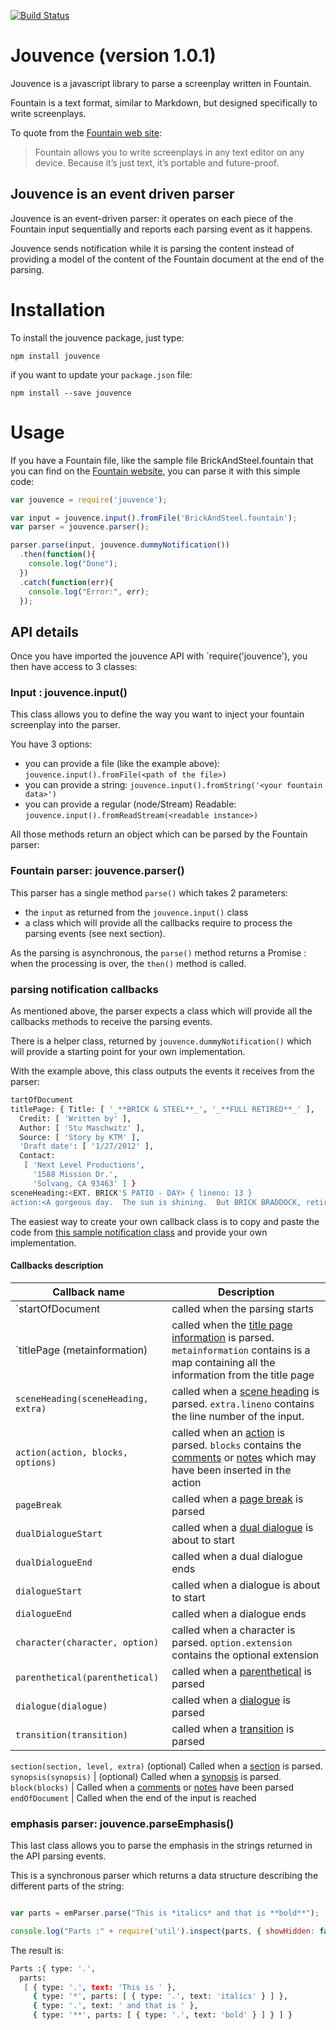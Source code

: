 [![Build Status](https://travis-ci.org/TypingFrog/jouvence.svg?branch=master)](https://travis-ci.org/TypingFrog/jouvence)

# Jouvence (version 1.0.1)

Jouvence is a javascript library to parse a screenplay written in Fountain.

Fountain is a text format, similar to Markdown, but designed specifically to write screenplays.

To quote from the [Fountain web site](http://fountain.io/):

> Fountain allows you to write screenplays in any text editor on any device. Because it’s just text, it’s portable and future-proof.

## Jouvence is an event driven parser

Jouvence is an event-driven parser: it operates on each piece of the Fountain input sequentially and reports each parsing event as it happens.

Jouvence sends notification while it is parsing the content instead of providing a model of the content of the Fountain document at the end of the parsing.

# Installation

To install the jouvence package, just type:

```shell
npm install jouvence
```
if you want to update your `package.json` file:

```shell
npm install --save jouvence
```

# Usage

If you have a Fountain file, like the sample file BrickAndSteel.fountain that you can find on the [Fountain website](http://fountain.io/), you can parse it with this simple code:

```javascript
var jouvence = require('jouvence');

var input = jouvence.input().fromFile('BrickAndSteel.fountain');
var parser = jouvence.parser();

parser.parse(input, jouvence.dummyNotification())
  .then(function(){
    console.log("Done");
  })
  .catch(function(err){
    console.log("Error:", err);
  });
```

## API details

Once you have imported the jouvence API with `require('jouvence'), you then have access to 3 classes:

### Input : jouvence.input()

This class allows you to define the way you want to inject your fountain screenplay into the parser.

You have 3 options:

* you can provide a file (like the example above): `jouvence.input().fromFile(<path of the file>)`
* you can provide a string: `jouvence.input().fromString('<your fountain data>')`
* you can provide a regular (node/Stream) Readable: `jouvence.input().fromReadStream(<readable instance>)`

All those methods return an object which can be parsed by the Fountain parser:

### Fountain parser: jouvence.parser()

This parser has a single method `parse()` which takes 2 parameters:

* the `input` as returned from the `jouvence.input()` class
* a class which will provide all the callbacks require to process the parsing events (see next section).

As the parsing is asynchronous, the `parse()` method returns a Promise : when the processing is over, the `then()` method is called.

### parsing notification callbacks

As mentioned above, the parser expects a class which will provide all the callbacks methods to receive the parsing events.

There is a helper class, returned by `jouvence.dummyNotification()` which will provide a starting point for your own implementation.

With the example above, this class outputs the events it receives from the parser:

```bash
tartOfDocument
titlePage: { Title: [ '_**BRICK & STEEL**_', '_**FULL RETIRED**_' ],
  Credit: [ 'Written by' ],
  Author: [ 'Stu Maschwitz' ],
  Source: [ 'Story by KTM' ],
  'Draft date': [ '1/27/2012' ],
  Contact:
   [ 'Next Level Productions',
     '1588 Mission Dr.',
     'Solvang, CA 93463' ] }
sceneHeading:<EXT. BRICK'S PATIO - DAY> { lineno: 13 }
action:<A gorgeous day.  The sun is shining.  But BRICK BRADDOCK, retired police detective, is sitting quietly, contemplating -- something.> options: undefined
```

The easiest way to create your own callback class is to copy and paste the code from [this sample notification class](lib/jouvence/jouvence_notification.js) and provide your own implementation.


#### Callbacks description

Callback name | Description
------------- | -------------
`startOfDocument  | called when the parsing starts
`titlePage (metainformation)  | called when the [title page information](http://fountain.io/syntax#section-titlepage) is parsed. `metainformation` contains is a map containing all the information from the title page
`sceneHeading(sceneHeading, extra)` | called when a [scene heading](http://fountain.io/syntax#section-slug) is parsed. `extra.lineno` contains the line number of the input.
`action(action, blocks, options)` | called when an [action](http://fountain.io/syntax#section-action) is parsed. `blocks` contains the [comments](http://fountain.io/syntax#section-bone) or [notes](http://fountain.io/syntax#section-notes) which may have been inserted in the action
`pageBreak` | called when a [page break](http://fountain.io/syntax#section-pagebreaks) is parsed
`dualDialogueStart` | called when a [dual dialogue](http://fountain.io/syntax#section-dual) is about to start
`dualDialogueEnd` | called when a dual dialogue ends
`dialogueStart`  | called when a  dialogue is about to start
`dialogueEnd` | called when a  dialogue ends
`character(character, option)` | called when a character is parsed. `option.extension` contains the optional extension
`parenthetical(parenthetical)` | called when a [parenthetical](http://fountain.io/syntax#section-paren) is parsed
`dialogue(dialogue)` | called when a [dialogue](http://fountain.io/syntax#section-dialogue) is parsed
`transition(transition)` | called when a [transition](http://fountain.io/syntax#section-trans) is parsed
`section(section, level, extra)`  (optional) Called when a [section](http://fountain.io/syntax#section-sections) is parsed.
`synopsis(synopsis)` | (optional) Called when a [synopsis](http://fountain.io/syntax#section-sections) is parsed.
`block(blocks)` | Called when a [comments](http://fountain.io/syntax#section-bone) or [notes](http://fountain.io/syntax#section-notes) have been parsed
`endOfDocument` | Called when the end of the input is reached

### emphasis parser: jouvence.parseEmphasis()

This last class allows you to parse the emphasis in the strings returned in the API parsing events.

This is a synchronous parser which returns a data structure describing the different parts of the string:

```javascript

var parts = emParser.parse("This is *italics* and that is **bold**");

console.log("Parts :" + require('util').inspect(parts, { showHidden: false, depth: null }));
```

The result is:

```bash
Parts :{ type: '.',
  parts:
   [ { type: '.', text: 'This is ' },
     { type: '*', parts: [ { type: '.', text: 'italics' } ] },
     { type: '.', text: ' and that is ' },
     { type: '**', parts: [ { type: '.', text: 'bold' } ] } ] }
```
 